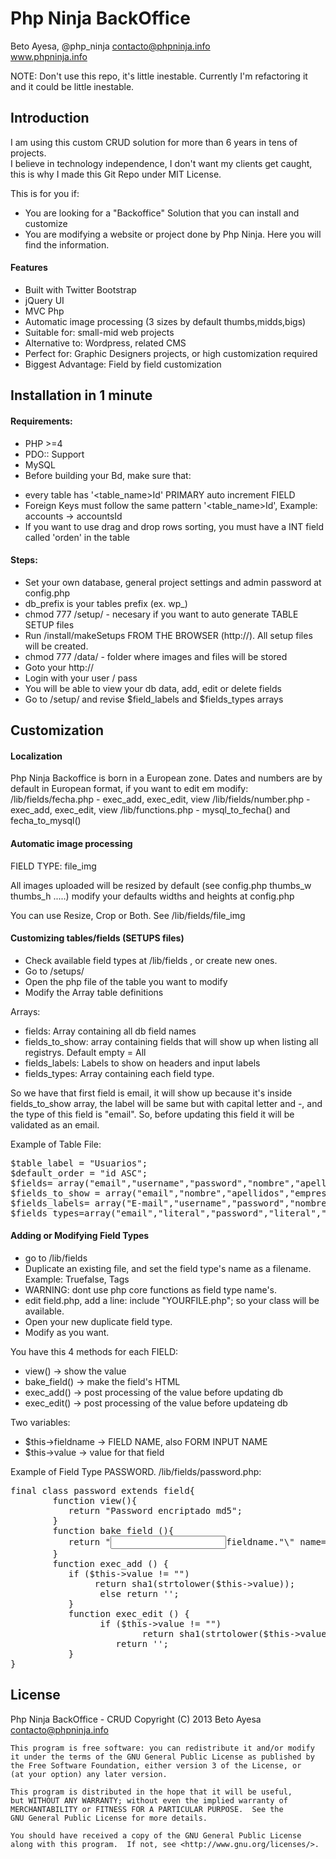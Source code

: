 # Php Ninja BackOffice 

Beto Ayesa,  @php_ninja
contacto@phpninja.info  
www.phpninja.info  

NOTE: Don't use this repo, it's little inestable. Currently I'm refactoring it and it could be little inestable.

Introduction
------------
I am using this custom CRUD solution for more than 6 years in tens of projects.  
I believe in technology independence, I don't want my clients get caught, this is why I made this Git Repo under MIT License.

This is for you if:
* You are looking for a "Backoffice" Solution that you can install and customize
* You are modifying a website or project done by Php Ninja. Here you will find the information.

#### Features
* Built with Twitter Bootstrap
* jQuery UI
* MVC Php
* Automatic image processing (3 sizes by default thumbs,midds,bigs)
* Suitable for: small-mid web projects  
* Alternative to: Wordpress, related CMS  
* Perfect for: Graphic Designers projects, or high customization required  
* Biggest Advantage: Field by field customization
  

Installation in 1 minute
------------------------
#### Requirements:
- PHP >=4
- PDO:: Support
- MySQL
- Before building your Bd, make sure that:
* every table has '<table_name>Id' PRIMARY auto increment FIELD
* Foreign Keys must follow the same pattern '<table_name>Id', Example: accounts -> accountsId
* If you want to use drag and drop rows sorting, you must have a INT field called 'orden' in the table

#### Steps:  
* Set your own database, general project settings and admin password at config.php
* db_prefix is your tables prefix (ex. wp_)
* chmod 777 /setup/ - necesary if you want to auto generate TABLE SETUP files
* Run /install/makeSetups FROM THE BROWSER (http://). All setup files will be created. 
* chmod 777 /data/ - folder where images and files will be stored
* Goto your http:// 
* Login with your user / pass
* You will be able to view your db data, add, edit or delete fields
* Go to /setup/ and revise $field_labels and $fields_types arrays
 
Customization
-------------

#### Localization
Php Ninja Backoffice is born in a European zone.
Dates and numbers are by default in European format, if you want to edit em 
modify: 
/lib/fields/fecha.php - exec_add, exec_edit, view
/lib/fields/number.php - exec_add, exec_edit, view
/lib/functions.php - mysql_to_fecha() and fecha_to_mysql()

#### Automatic image processing
FIELD TYPE: file_img

All images uploaded will be resized by default (see config.php thumbs_w thumbs_h .....)
modify your defaults widths and heights at config.php

You can use Resize, Crop or Both. See /lib/fields/file_img


#### Customizing tables/fields (SETUPS files)

* Check available field types at /lib/fields , or create new ones.
* Go to /setups/
* Open the php file of the table you want to modify
* Modify the Array table definitions  
 
Arrays:  
* fields: Array containing all db field names 
* fields_to_show: array containing fields that will show up when listing all registrys. Default empty = All
* fields_labels: Labels to show on headers and input labels
* fields_types: Array containing each field type.  
 
So we have that first field is email, it will show up because it's inside fields_to_show array, the label will
be same but with capital letter and -, and the type of this field is "email". So, before updating this field it will be
validated as an email.  

  
Example of Table File:
<pre>
$table_label = "Usuarios";
$default_order = "id ASC";
$fields= array("email","username","password","nombre","apellidos","fecha_nacimiento","empresa","telf","direccion","municipio","provincia","codigopostal");
$fields_to_show = array("email","nombre","apellidos","empresa","telf","direccion","municipio","provincia","codigopostal");
$fields_labels= array("E-mail","username","password","nombre","apellidos","fecha nacimiento","empresa","telf","direccion","municipio","provincia","código postal");
$fields_types=array("email","literal","password","literal","literal","fecha","literal","literal","text","literal","literal","codigopostal");  
</pre>

#### Adding or Modifying Field Types
* go to /lib/fields
* Duplicate an existing file, and set the field type's name as a filename. Example: Truefalse, Tags
* WARNING: dont use php core functions as field type name's.
* edit field.php, add a line: include "YOURFILE.php"; so your class will be available.
* Open your new duplicate field type.
* Modify as you want.

You have this 4 methods for each FIELD:
* view() -> show the value
* bake_field() -> make the field's HTML 
* exec_add() -> post processing of the value before updating db
* exec_edit() -> post processing of the value before updateing db
 
Two variables:
* $this->fieldname  -> FIELD NAME, also FORM INPUT NAME
* $this->value -> value for that field  



Example of Field Type PASSWORD. /lib/fields/password.php:
<pre>
final class password extends field{
        function view(){
           return "Password encriptado md5";
        }
        function bake_field (){
           return "<input type=\"text\" cols=\"120\" id=\"".$this->fieldname."\" name=\"".$this->value."\" value=\"\">
        }
        function exec_add () {
           if ($this->value != "")
	         	return sha1(strtolower($this->value));
		         else return '';
	       }
	       function exec_edit () {
		         if ($this->value != "")
			             return sha1(strtolower($this->value)); 
	              	return '';
	       }
}
</pre>




License
----------------
Php Ninja BackOffice - CRUD 
    Copyright (C) 2013  Beto Ayesa contacto@phpninja.info

    This program is free software: you can redistribute it and/or modify
    it under the terms of the GNU General Public License as published by
    the Free Software Foundation, either version 3 of the License, or
    (at your option) any later version.

    This program is distributed in the hope that it will be useful,
    but WITHOUT ANY WARRANTY; without even the implied warranty of
    MERCHANTABILITY or FITNESS FOR A PARTICULAR PURPOSE.  See the
    GNU General Public License for more details.

    You should have received a copy of the GNU General Public License
    along with this program.  If not, see <http://www.gnu.org/licenses/>.

